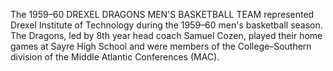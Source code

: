 The 1959–60 DREXEL DRAGONS MEN'S BASKETBALL TEAM represented Drexel Institute of Technology during the 1959–60 men's basketball season. The Dragons, led by 8th year head coach Samuel Cozen, played their home games at Sayre High School and were members of the College–Southern division of the Middle Atlantic Conferences (MAC).

